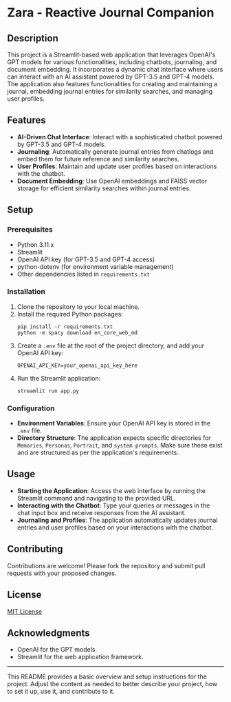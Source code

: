 # Zara - Reactive Journal Companion 

## Description

This project is a Streamlit-based web application that leverages OpenAI's GPT models for various functionalities, including chatbots, journaling, and document embedding. It incorporates a dynamic chat interface where users can interact with an AI assistant powered by GPT-3.5 and GPT-4 models. The application also features functionalities for creating and maintaining a journal, embedding journal entries for similarity searches, and managing user profiles.

## Features

- **AI-Driven Chat Interface**: Interact with a sophisticated chatbot powered by GPT-3.5 and GPT-4 models.
- **Journaling**: Automatically generate journal entries from chatlogs and embed them for future reference and similarity searches.
- **User Profiles**: Maintain and update user profiles based on interactions with the chatbot.
- **Document Embedding**: Use OpenAI embeddings and FAISS vector storage for efficient similarity searches within journal entries.

## Setup

### Prerequisites

- Python 3.11.x
- Streamlit
- OpenAI API key (for GPT-3.5 and GPT-4 access)
- python-dotenv (for environment variable management)
- Other dependencies listed in `requirements.txt`

### Installation

1. Clone the repository to your local machine.
2. Install the required Python packages:
   ```
   pip install -r requirements.txt
   python -m spacy download en_core_web_md
   ```
3. Create a `.env` file at the root of the project directory, and add your OpenAI API key:
   ```
   OPENAI_API_KEY=your_openai_api_key_here
   ```
4. Run the Streamlit application:
   ```
   streamlit run app.py
   ```

### Configuration

- **Environment Variables**: Ensure your OpenAI API key is stored in the `.env` file.
- **Directory Structure**: The application expects specific directories for `Memories`, `Personas`, `Portrait`, and `system prompts`. Make sure these exist and are structured as per the application's requirements.

## Usage

- **Starting the Application**: Access the web interface by running the Streamlit command and navigating to the provided URL.
- **Interacting with the Chatbot**: Type your queries or messages in the chat input box and receive responses from the AI assistant.
- **Journaling and Profiles**: The application automatically updates journal entries and user profiles based on your interactions with the chatbot.

## Contributing

Contributions are welcome! Please fork the repository and submit pull requests with your proposed changes.

## License

[MIT License](LICENSE.md)

## Acknowledgments

- OpenAI for the GPT models.
- Streamlit for the web application framework.

---

This README provides a basic overview and setup instructions for the project. Adjust the content as needed to better describe your project, how to set it up, use it, and contribute to it.
